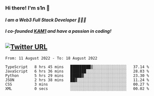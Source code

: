 ### Hi there! I'm s1n 👋
#### *I am a Web3 Full Stack Developer 👨🏽‍💻*
#### *I co-founded [KAM1](https://kam1.com) and have a passion in coding!*

[![Twitter URL](https://img.shields.io/twitter/url/https/twitter.com/bukotsunikki.svg?style=social&label=Follow%20%40s1n_s1nstyle)](https://twitter.com/s1n_s1nstyle)
---

<!--START_SECTION:waka-->

```text
From: 11 August 2022 - To: 18 August 2022

TypeScript   8 hrs 45 mins   █████████▒░░░░░░░░░░░░░░░   37.14 %
JavaScript   6 hrs 36 mins   ███████░░░░░░░░░░░░░░░░░░   28.03 %
Python       5 hrs 29 mins   █████▓░░░░░░░░░░░░░░░░░░░   23.30 %
JSON         2 hrs 38 mins   ██▓░░░░░░░░░░░░░░░░░░░░░░   11.24 %
CSS          3 mins          ░░░░░░░░░░░░░░░░░░░░░░░░░   00.27 %
XML          0 secs          ░░░░░░░░░░░░░░░░░░░░░░░░░   00.02 %
```

<!--END_SECTION:waka-->

<!--
**s1nstyle/s1nstyle** is a ✨ _special_ ✨ repository because its `README.md` (this file) appears on your GitHub profile.

Here are some ideas to get you started:

- 🔭 I’m currently working on ...
- 🌱 I’m currently learning ...
- 👯 I’m looking to collaborate on ...
- 🤔 I’m looking for help with ...
- 💬 Ask me about ...
- 📫 How to reach me: ...
- 😄 Pronouns: ...
- ⚡ Fun fact: ...
-->
